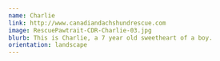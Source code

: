 ```yaml
---
name: Charlie
link: http://www.canadiandachshundrescue.com
image: RescuePawtrait-CDR-Charlie-03.jpg
blurb: This is Charlie, a 7 year old sweetheart of a boy.
orientation: landscape
---
```

